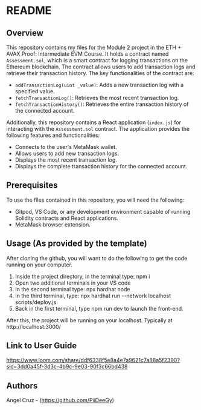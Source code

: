 # README

## Overview

This repository contains my files for the Module 2 project in the ETH + AVAX Proof: Intermediate EVM Course. It holds a contract named `Assessment.sol`, which is a smart contract for logging transactions on the Ethereum blockchain. The contract allows users to add transaction logs and retrieve their transaction history. The key functionalities of the contract are:

- `addTransactionLog(uint _value)`: Adds a new transaction log with a specified value.
- `fetchTransactionLog()`: Retrieves the most recent transaction log.
- `fetchTransactionHistory()`: Retrieves the entire transaction history of the connected account.

Additionally, this repository contains a React application (`index.js`) for interacting with the `Assessment.sol` contract. The application provides the following features and functionalities:

- Connects to the user's MetaMask wallet.
- Allows users to add new transaction logs.
- Displays the most recent transaction log.
- Displays the complete transaction history for the connected account.

## Prerequisites

To use the files contained in this repository, you will need the following:

- Gitpod, VS Code, or any development environment capable of running Solidity contracts and React applications.
- MetaMask browser extension.

## Usage (As provided by the template)

After cloning the github, you will want to do the following to get the code running on your computer.

1. Inside the project directory, in the terminal type: npm i
2. Open two additional terminals in your VS code
3. In the second terminal type: npx hardhat node
4. In the third terminal, type: npx hardhat run --network localhost scripts/deploy.js
5. Back in the first terminal, type npm run dev to launch the front-end.

After this, the project will be running on your localhost. 
Typically at http://localhost:3000/

## Link to User Guide

https://www.loom.com/share/ddf6338f5e8a4e7a9621c7a88a5f2390?sid=3dd0a45f-3d3c-4b9c-9e03-90f3c66bd438

## Authors
Angel Cruz - (https://github.com/PiiDeeGy)
